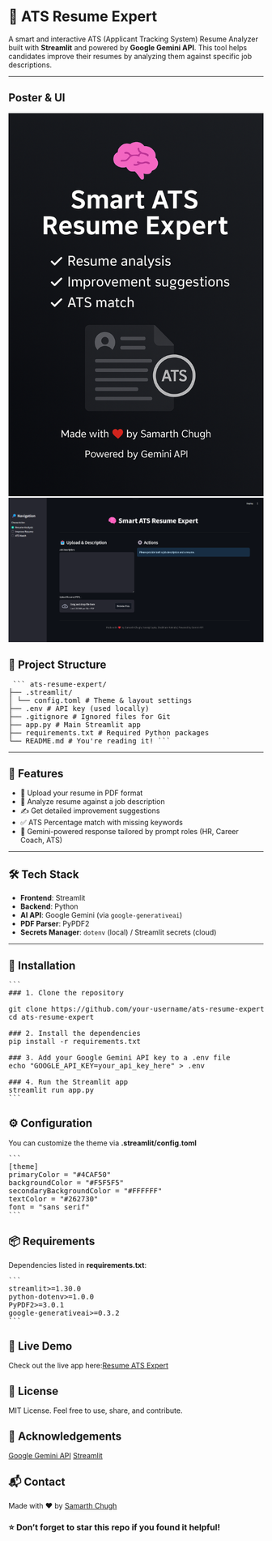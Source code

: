 # 🤖 ATS Resume Expert

A smart and interactive ATS (Applicant Tracking System) Resume Analyzer built with **Streamlit** and powered by **Google Gemini API**. This tool helps candidates improve their resumes by analyzing them against specific job descriptions.

---

## Poster & UI
![Poster](./images/Poster.png)
![Poster](./images/UI.png)

## 📂 Project Structure

<pre lang="markdown"> ``` ats-resume-expert/ 
├── .streamlit/ 
│ └── config.toml # Theme & layout settings 
├── .env # API key (used locally) 
├── .gitignore # Ignored files for Git 
├── app.py # Main Streamlit app 
├── requirements.txt # Required Python packages 
└── README.md # You're reading it! ``` </pre>


---

## 🚀 Features

- 📄 Upload your resume in PDF format
- 🧠 Analyze resume against a job description
- ✍️ Get detailed improvement suggestions
- ✅ ATS Percentage match with missing keywords
- 🤝 Gemini-powered response tailored by prompt roles (HR, Career Coach, ATS)

---

## 🛠️ Tech Stack

- **Frontend**: Streamlit
- **Backend**: Python
- **AI API**: Google Gemini (via `google-generativeai`)
- **PDF Parser**: PyPDF2
- **Secrets Manager**: `dotenv` (local) / Streamlit secrets (cloud)

---

## 🔧 Installation
<pre lang='markdown'>```
### 1. Clone the repository

git clone https://github.com/your-username/ats-resume-expert.git
cd ats-resume-expert

### 2. Install the dependencies
pip install -r requirements.txt

### 3. Add your Google Gemini API key to a .env file
echo "GOOGLE_API_KEY=your_api_key_here" > .env

### 4. Run the Streamlit app
streamlit run app.py
```</pre>

## ⚙️ Configuration
You can customize the theme via **.streamlit/config.toml**
<pre lang='markdown'>
```
[theme]
primaryColor = "#4CAF50"
backgroundColor = "#F5F5F5"
secondaryBackgroundColor = "#FFFFFF"
textColor = "#262730"
font = "sans serif"
```
</pre>

## 📦 Requirements
Dependencies listed in **requirements.txt**:
<pre lang='markdown'>
```
streamlit>=1.30.0
python-dotenv>=1.0.0
PyPDF2>=3.0.1
google-generativeai>=0.3.2
```
</pre>

## 🔗 Live Demo
Check out the live app here:[Resume ATS Expert](https://resume-ats-expert.streamlit.app/)

## 📄 License
MIT License. Feel free to use, share, and contribute.

## 🙌 Acknowledgements
[Google Gemini API](https://aistudio.google.com/app/apikey)
[Streamlit](https://streamlit.io/)

## 📬 Contact
Made with ❤️ by [Samarth Chugh](www.linkedin.com/in/-samarthchugh)

### ⭐ Don’t forget to star this repo if you found it helpful!



